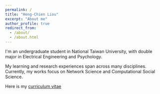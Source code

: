 ```yaml
---
permalink: /
title: "Heng-Chien Liou"
excerpt: "About me"
author_profile: true
redirect_from: 
  - /about/
  - /about.html
---
```

I'm an undergraduate student in National Taiwan University, with double major in Electrical Engineering and Psychology. 

My learning and research experiences span across many disciplines. Currently, my works focus on Network Science and Computational Social Science. 

Here is my [curriculum vitae](https://leohcliou.github.io/files/CV20200407.pdf)




